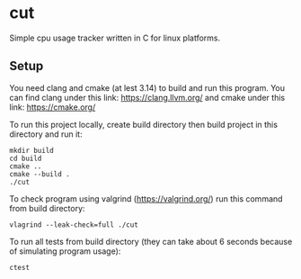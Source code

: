 # cut
Simple cpu usage tracker written in C for linux platforms.

## Setup
You need clang and cmake (at lest 3.14) to build and run this program.
You can find clang under this link: https://clang.llvm.org/
and cmake under this link: https://cmake.org/

To run this project locally, create build directory then build project in this directory and run it:
```
mkdir build
cd build
cmake ..
cmake --build .
./cut
````

To check program using valgrind (https://valgrind.org/) run this command from build directory:
```
vlagrind --leak-check=full ./cut
````

To run all tests from build directory (they can take about 6 seconds because of simulating program usage):
```
ctest
```
